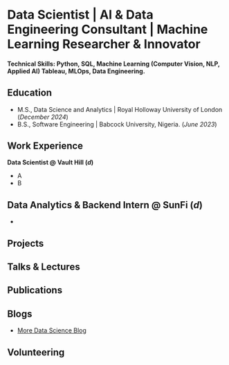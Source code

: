 # Data Scientist | AI & Data Engineering Consultant | Machine Learning Researcher & Innovator

#### Technical Skills: Python, SQL, Machine Learning (Computer Vision, NLP, Applied AI) Tableau, MLOps, Data Engineering.

## Education
- M.S., Data Science and Analytics	| Royal Holloway University of London (_December 2024_)	 			        		
- B.S., Software Engineering | Babcock University, Nigeria. (_June 2023_)

## Work Experience
**Data Scientist @ Vault Hill (_d_)**
- A
- B

**Data Analytics & Backend Intern @ SunFi (_d_)**
- 
- 

## Projects

## Talks & Lectures

## Publications

## Blogs

- [More Data Science Blog](https://medium.com/@einsteinmunachiso)

## Volunteering
